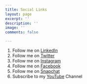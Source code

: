 ```yaml
---
title: Social Links
layout: page
excerpt: ''
description: ''
image: ''
comments: false

---
```

1. Follow me on [LinkedIn](http://www.linkedin.com/in/realbakari)
2. Follow me on [Twitter](http://www.twitter.com/realbakari)
3. Follow me on [Instagram](http://www.instagram.com/realbakari)
4. Follow me on [Facebook](http://www.facebook.com/therealbakari)
5. Follow me on [Snapchat](http://www.snapchat.com/add/bakarimustafa)
6. Subscribe to my [YouTube](http://www.youtube.com/c/realbakari) Channel
